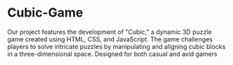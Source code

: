 # Cubic-Game
Our project features the development of "Cubic," a dynamic 3D puzzle game created using HTML, CSS, and JavaScript. The game challenges players to solve intricate puzzles by manipulating and aligning cubic blocks in a three-dimensional space. Designed for both casual and avid gamers
